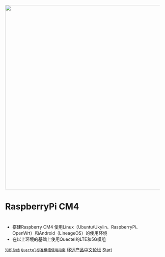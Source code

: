 <img width="600px"  src="QuectelLogo.png">

# RaspberryPi CM4

# 

- 搭建Raspberry CM4 使用Linux（Ubuntu/Ukylin、RaspberryPi、OpenWrt）和Android（LineageOS）的使用环境
- 在以上环境的基础上使用Quectel的LTE和5G模组

[`知识总结`](<https://QuectelWB.github.io>)
[`Quectel标准模组使用指南`](<https://QuectelWB.github.com/STD_Modules>)
[移远产品中文论坛](<https://forumschinese.quectel.com/>)
[Start](README.md)
